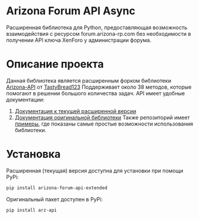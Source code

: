 # Arizona Forum API Async
Расширенная библиотека для Python, предоставляющая возможность взаимодействия с ресурсом forum.arizona-rp.com без необходимости в получении API ключа XenForo у администрации форума.

# Описание проекта
Данная библиотека является расширенным форком библиотеки [Arizona-API](https://github.com/TastyBread123/Arizona-API) от [TastyBread123](https://www.blast.hk/members/455219/)
Поддерживает около 38 методов, которые помогают в решении большого количества задач. API имеет удобные документации:
1. [Документация к текущей расширенной версии](https://github.com/fakelag28/Arizona-Forum-API-Extended/wiki/Основная-документация)
2. [Документация оригинальной библиотеки](https://tastybread123.github.io/Arizona-API/arz_api.html)
Также репозиторий имеет [примеры](https://github.com/fakelag28/Arizona-Forum-API-Extended/tree/main/examples), где показаны самые простые возможности использования библиотеки.

# Установка
Расширенная (текущая) версия доступна для установки при помощи PyPi:
```bash
pip install arizona-forum-api-extended
```
Оригинальный пакет доступен в PyPi:  
```bash
pip install arz-api
```